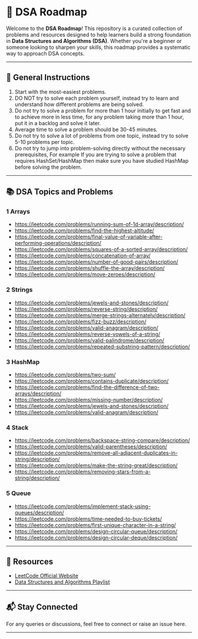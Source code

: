 # 🚀 DSA Roadmap  

Welcome to the **DSA Roadmap**! This repository is a curated collection of problems and resources designed to help learners build a strong foundation in **Data Structures and Algorithms (DSA)**. Whether you're a beginner or someone looking to sharpen your skills, this roadmap provides a systematic way to approach DSA concepts.

---

## 📖 **General Instructions**  

1. Start with the most-easiest problems.
2. DO NOT try to solve each problem yourself, instead try to learn and understand how different problems are being solved.
3. Do not try to solve a problem for more than 1 hour initially to get fast and to achieve more in less time, for any problem taking more than 1 hour, put it in a backlog and solve it later.
4. Average time to solve a problem should be 30-45 minutes.
5. Do not try to solve a lot of problems from one topic, instead try to solve 5-10 problems per topic.
6. Do not try to jump into problem-solving directly without the necessary prerequisites, For example
     If you are trying to solve a problem that requires HashSet/HashMap then make sure you have studied HashMap before solving the problem.

---

## 📚 **DSA Topics and Problems**  

### 1 **Arrays**  
- https://leetcode.com/problems/running-sum-of-1d-array/description/
- https://leetcode.com/problems/find-the-highest-altitude/
- https://leetcode.com/problems/final-value-of-variable-after-performing-operations/description/
- https://leetcode.com/problems/squares-of-a-sorted-array/description/
- https://leetcode.com/problems/concatenation-of-array/
- https://leetcode.com/problems/number-of-good-pairs/description/
- https://leetcode.com/problems/shuffle-the-array/description/
- https://leetcode.com/problems/move-zeroes/description/

### 2 **Strings**  
- https://leetcode.com/problems/jewels-and-stones/description/
- https://leetcode.com/problems/reverse-string/description/
- https://leetcode.com/problems/merge-strings-alternately/description/
- https://leetcode.com/problems/fizz-buzz/description/
- https://leetcode.com/problems/valid-anagram/description/
- https://leetcode.com/problems/reverse-vowels-of-a-string/
- https://leetcode.com/problems/valid-palindrome/description/
- https://leetcode.com/problems/repeated-substring-pattern/description/

### 3 **HashMap**  
- https://leetcode.com/problems/two-sum/
- https://leetcode.com/problems/contains-duplicate/description/
- https://leetcode.com/problems/find-the-difference-of-two-arrays/description/
- https://leetcode.com/problems/missing-number/description/
- https://leetcode.com/problems/jewels-and-stones/description/
- https://leetcode.com/problems/valid-anagram/description/ 

### 4 **Stack**  
- https://leetcode.com/problems/backspace-string-compare/description/
- https://leetcode.com/problems/valid-parentheses/description/
- https://leetcode.com/problems/remove-all-adjacent-duplicates-in-string/description/
- https://leetcode.com/problems/make-the-string-great/description/
- https://leetcode.com/problems/removing-stars-from-a-string/description/

### 5 **Queue**  
- https://leetcode.com/problems/implement-stack-using-queues/description/
- https://leetcode.com/problems/time-needed-to-buy-tickets/
- https://leetcode.com/problems/first-unique-character-in-a-string/
- https://leetcode.com/problems/design-circular-queue/description/
- https://leetcode.com/problems/design-circular-deque/description/ 
  
---


## 🌟 **Resources**  
- [LeetCode Official Website](https://leetcode.com/)  
- [Data Structures and Algorithms Playlist](https://youtube.com/playlist?list=PLWmoovzxkWKnn3lrKjv3dq4muiuYEG3Dk&si=HngP1ejANjGA5iTm)  

---

## 📬 **Stay Connected**  
For any queries or discussions, feel free to connect or raise an issue here.  

---
